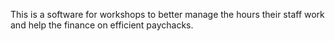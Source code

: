 This is a software for workshops to better manage the hours their staff work and help the finance on efficient paychacks.
